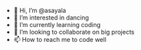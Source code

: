 - 👋 Hi, I’m @asayala
- 👀 I’m interested in dancing
- 🌱 I’m currently learning coding 
- 💞️ I’m looking to collaborate on big projects
- 📫 How to reach me to code well 

<!---
asayala/asayala is a ✨ special ✨ repository because its `README.md` (this file) appears on your GitHub profile.
You can click the Preview link to take a look at your changes.
--->
